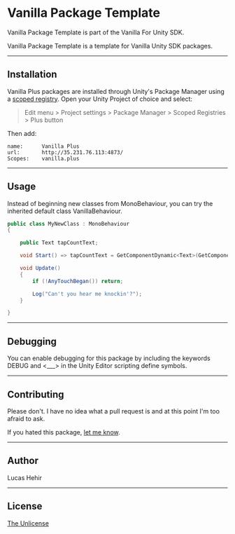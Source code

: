 # Vanilla Package Template

Vanilla Package Template is part of the Vanilla For Unity SDK.

Vanilla Package Template is a template for Vanilla Unity SDK packages.

---

## Installation

Vanilla Plus packages are installed through Unity's Package Manager using a [scoped registry](https://docs.unity3d.com/Manual/upm-scoped.html). Open your Unity Project of choice and select:

> Edit menu > Project settings > Package Manager > Scoped Registries > Plus button

Then add:


	name:      Vanilla Plus
	url:       http://35.231.76.113:4873/
	Scopes:    vanilla.plus

---

## Usage

Instead of beginning new classes from MonoBehaviour, you can try the inherited default class VanillaBehaviour.

```csharp
public class MyNewClass : MonoBehaviour 
{

	public Text tapCountText;

	void Start() => tapCountText = GetComponentDynamic<Text>(GetComponentStyle.InParent);

	void Update() 
	{
		if (!AnyTouchBegan()) return;

		Log("Can't you hear me knockin'?");
	}

}
```

---

## Debugging

You can enable debugging for this package by including the keywords DEBUG and <___> in the Unity Editor scripting define symbols.

---

## Contributing
Please don't. I have no idea what a pull request is and at this point I'm too afraid to ask.

If you hated this package, [let me know](mailto:lucas@vanilla.plus).

---

## Author

Lucas Hehir

---

## License
[The Unlicense](https://unlicense.org/)